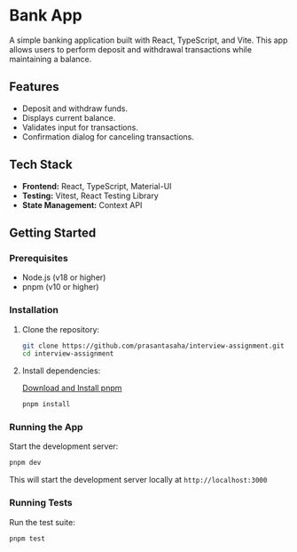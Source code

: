# Bank App

A simple banking application built with React, TypeScript, and Vite. This app allows users to perform deposit and withdrawal transactions while maintaining a balance.

## Features

- Deposit and withdraw funds.
- Displays current balance.
- Validates input for transactions.
- Confirmation dialog for canceling transactions.

## Tech Stack

- **Frontend:** React, TypeScript, Material-UI
- **Testing:** Vitest, React Testing Library
- **State Management:** Context API

## Getting Started

### Prerequisites

- Node.js (v18 or higher)
- pnpm (v10 or higher)

### Installation

1. Clone the repository:
   ```bash
   git clone https://github.com/prasantasaha/interview-assignment.git
   cd interview-assignment
   ```
2. Install dependencies:

   [Download and Install pnpm](https://pnpm.io/installation)

   ```bash
   pnpm install
   ```

### Running the App

Start the development server:

```bash
pnpm dev
```

This will start the development server locally at `http://localhost:3000`

### Running Tests

Run the test suite:

```bash
pnpm test
```

